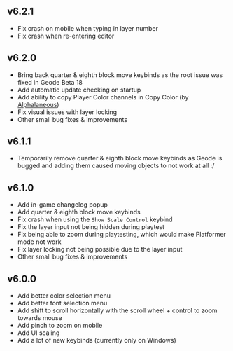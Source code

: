 
## v6.2.1

 * Fix crash on mobile when typing in layer number
 * Fix crash when re-entering editor

## v6.2.0

 * Bring back quarter & eighth block move keybinds as the root issue was fixed in Geode Beta 18
 * Add automatic update checking on startup
 * Add ability to copy Player Color channels in Copy Color (by [Alphalaneous](https://github.com/Alphalaneous))
 * Fix visual issues with layer locking
 * Other small bug fixes & improvements

## v6.1.1

 * Temporarily remove quarter & eighth block move keybinds as Geode is bugged and adding them caused moving objects to not work at all :/

## v6.1.0

 * Add in-game changelog popup
 * Add quarter & eighth block move keybinds
 * Fix crash when using the `Show Scale Control` keybind
 * Fix the layer input not being hidden during playtest
 * Fix being able to zoom during playtesting, which would make Platformer mode not work
 * Fix layer locking not being possible due to the layer input
 * Other small bug fixes & improvements

## v6.0.0

 * Add better color selection menu
 * Add better font selection menu
 * Add shift to scroll horizontally with the scroll wheel + control to zoom towards mouse
 * Add pinch to zoom on mobile
 * Add UI scaling
 * Add a lot of new keybinds (currently only on Windows)
